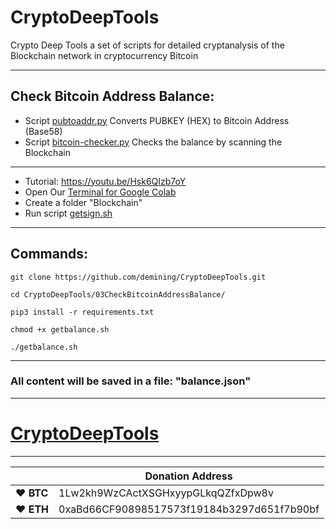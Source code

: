 # CryptoDeepTools
Crypto Deep Tools a set of scripts for detailed cryptanalysis of the Blockchain network in cryptocurrency Bitcoin 

---

## Check Bitcoin Address Balance:


* Script [pubtoaddr.py](https://github.com/demining/CryptoDeepTools/blob/main/03CheckBitcoinAddressBalance/pubtoaddr.py) Converts PUBKEY (HEX) to Bitcoin Address (Base58)
* Script [bitcoin-checker.py](https://github.com/demining/CryptoDeepTools/blob/main/03CheckBitcoinAddressBalance/bitcoin-checker.py) Checks the balance by scanning the Blockchain

---

* Tutorial: https://youtu.be/Hsk6QIzb7oY
* Open Our [Terminal for Google Colab](https://github.com/demining/TerminalGoogleColab)
* Create a folder "Blockchain" 
* Run script [getsign.sh](https://github.com/demining/CryptoDeepTools/blob/main/02BreakECDSAcryptography/getsign.sh)

---

## Commands:

    git clone https://github.com/demining/CryptoDeepTools.git
    
    cd CryptoDeepTools/03CheckBitcoinAddressBalance/
    
    pip3 install -r requirements.txt

    chmod +x getbalance.sh
    
    ./getbalance.sh



---
### All content will be saved in a file: "balance.json"

---


# [CryptoDeepTools](https://github.com/demining/CryptoDeepTools/)


---



|  | Donation Address |
| --- | --- |
| ♥ __BTC__ | 1Lw2kh9WzCActXSGHxyypGLkqQZfxDpw8v |
| ♥ __ETH__ | 0xaBd66CF90898517573f19184b3297d651f7b90bf |
